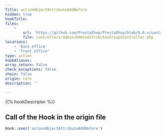 ```yaml
---
Title: actionObjectAttributeAddBefore
hidden: true
hookTitle: 
files:
    -
        url: 'https://github.com/PrestaShop/PrestaShop/blob/8.0.x/controllers/admin/AdminAttributesGroupsController.php'
        file: controllers/admin/AdminAttributesGroupsController.php
locations:
    - 'back office'
    - 'front office'
type: action
hookAliases: 
array_return: false
check_exceptions: false
chain: false
origin: core
description: ''

---
```


{{% hookDescriptor %}}

## Call of the Hook in the origin file

```php
Hook::exec('actionObjectAttributeAddBefore')
```
